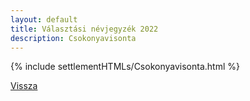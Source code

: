 ```yaml
---
layout: default
title: Választási névjegyzék 2022
description: Csokonyavisonta
---
```


{% include settlementHTMLs/Csokonyavisonta.html %}

[Vissza](../)